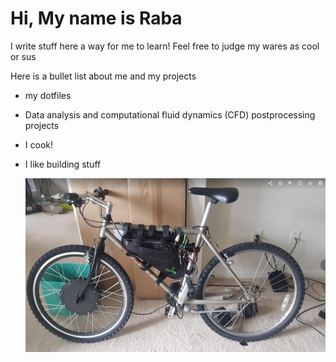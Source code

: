 

# Hi, My name is Raba

I write stuff here a way for me to learn! Feel free to judge my wares as cool or sus

Here is a bullet list about me and my projects

-   my dotfiles
-   Data analysis and computational fluid dynamics (CFD) postprocessing projects
-   I cook!
-   I like building stuff
    
    ![img](images/readme/screenshot2022-05-22_12-49-14_.png)

